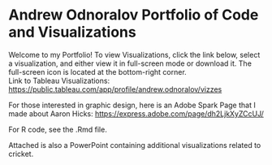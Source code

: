 # Andrew Odnoralov Portfolio of Code and Visualizations

Welcome to my Portfolio! To view Visualizations, click the link below, select a visualization, and either view it in full-screen mode or download it. The full-screen icon is located at the bottom-right corner.   
Link to Tableau Visualizations:
https://public.tableau.com/app/profile/andrew.odnoralov/vizzes

For those interested in graphic design, here is an Adobe Spark Page that I made about Aaron Hicks: https://express.adobe.com/page/dh2LjkXyZCcUJ/

For R code, see the .Rmd file.

Attached is also a PowerPoint containing additional visualizations related to cricket. 